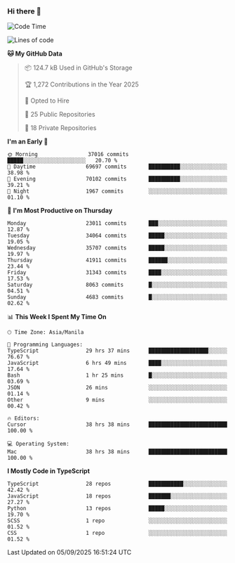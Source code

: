 ### Hi there 👋

<!--START_SECTION:waka-->
![Code Time](http://img.shields.io/badge/Code%20Time-2%2C097%20hrs%2019%20mins-blue)

![Lines of code](https://img.shields.io/badge/From%20Hello%20World%20I%27ve%20Written-68.3%20million%20lines%20of%20code-blue)

**🐱 My GitHub Data** 

> 📦 124.7 kB Used in GitHub's Storage 
 > 
> 🏆 1,272 Contributions in the Year 2025
 > 
> 💼 Opted to Hire
 > 
> 📜 25 Public Repositories 
 > 
> 🔑 18 Private Repositories 
 > 
**I'm an Early 🐤** 

```text
🌞 Morning                37016 commits       █████░░░░░░░░░░░░░░░░░░░░   20.70 % 
🌆 Daytime                69697 commits       ██████████░░░░░░░░░░░░░░░   38.98 % 
🌃 Evening                70102 commits       ██████████░░░░░░░░░░░░░░░   39.21 % 
🌙 Night                  1967 commits        ░░░░░░░░░░░░░░░░░░░░░░░░░   01.10 % 
```
📅 **I'm Most Productive on Thursday** 

```text
Monday                   23011 commits       ███░░░░░░░░░░░░░░░░░░░░░░   12.87 % 
Tuesday                  34064 commits       █████░░░░░░░░░░░░░░░░░░░░   19.05 % 
Wednesday                35707 commits       █████░░░░░░░░░░░░░░░░░░░░   19.97 % 
Thursday                 41911 commits       ██████░░░░░░░░░░░░░░░░░░░   23.44 % 
Friday                   31343 commits       ████░░░░░░░░░░░░░░░░░░░░░   17.53 % 
Saturday                 8063 commits        █░░░░░░░░░░░░░░░░░░░░░░░░   04.51 % 
Sunday                   4683 commits        █░░░░░░░░░░░░░░░░░░░░░░░░   02.62 % 
```


📊 **This Week I Spent My Time On** 

```text
🕑︎ Time Zone: Asia/Manila

💬 Programming Languages: 
TypeScript               29 hrs 37 mins      ███████████████████░░░░░░   76.67 % 
JavaScript               6 hrs 49 mins       ████░░░░░░░░░░░░░░░░░░░░░   17.64 % 
Bash                     1 hr 25 mins        █░░░░░░░░░░░░░░░░░░░░░░░░   03.69 % 
JSON                     26 mins             ░░░░░░░░░░░░░░░░░░░░░░░░░   01.14 % 
Other                    9 mins              ░░░░░░░░░░░░░░░░░░░░░░░░░   00.42 % 

🔥 Editors: 
Cursor                   38 hrs 38 mins      █████████████████████████   100.00 % 

💻 Operating System: 
Mac                      38 hrs 38 mins      █████████████████████████   100.00 % 
```

**I Mostly Code in TypeScript** 

```text
TypeScript               28 repos            ███████████░░░░░░░░░░░░░░   42.42 % 
JavaScript               18 repos            ███████░░░░░░░░░░░░░░░░░░   27.27 % 
Python                   13 repos            █████░░░░░░░░░░░░░░░░░░░░   19.70 % 
SCSS                     1 repo              ░░░░░░░░░░░░░░░░░░░░░░░░░   01.52 % 
CSS                      1 repo              ░░░░░░░░░░░░░░░░░░░░░░░░░   01.52 % 
```




 Last Updated on 05/09/2025 16:51:24 UTC
<!--END_SECTION:waka-->
